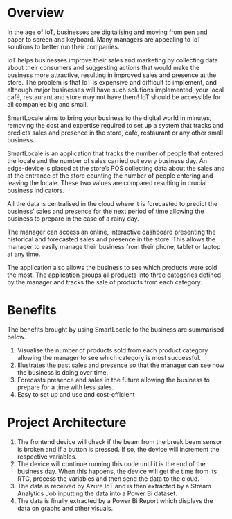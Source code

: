 # Overview
In the age of IoT, businesses are digitalising and moving from pen and paper to screen and keyboard. Many managers are appealing to IoT solutions to better run their companies. 

IoT helps businesses improve their sales and marketing by collecting data about their consumers and suggesting actions that would make the business more attractive, resulting in improved sales and presence at the store.
The problem is that IoT is expensive and difficult to implement, and although major businesses will have such solutions implemented, your local café, restaurant and store may not have them! IoT should be accessible for all companies big and small.

SmartLocale aims to bring your business to the digital world in minutes, removing the cost and expertise required to set up a system that tracks and predicts sales and presence in the store, café, restaurant or any other small business.

SmartLocale is an application that tracks the number of people that entered the locale and the number of sales carried out every business day. An edge-device is placed at the store’s POS collecting data about the sales and at the entrance of the store counting the number of people entering and leaving the locale. These two values are compared resulting in crucial business indicators. 

All the data is centralised in the cloud where it is forecasted to predict the business’ sales and presence for the next period of time allowing the business to prepare in the case of a rainy day. 

The manager can access an online, interactive dashboard presenting the historical and forecasted sales and presence in the store. This allows the manager to easily manage their business from their phone, tablet or laptop at any time.

The application also allows the business to see which products were sold the most. The application groups all products into three categories defined by the manager and tracks the sale of products from each category.

# Benefits
The benefits brought by using SmartLocale to the business are summarised below.

1. Visualise the number of products sold from each product category allowing the manager to see which category is most successful.
2. Illustrates the past sales and presence so that the manager can see how the business is doing over time.
3. Forecasts presence and sales in the future allowing the business to prepare for a time with less sales.
4. Easy to set up and use and cost-efficient

# Project Architecture
1.	The frontend device will check if the beam from the break beam sensor is broken and if a button is pressed. If so, the device will increment the respective variables.
2.	The device will continue running this code until it is the end of the business day. When this happens, the device will get the time from its RTC, process the variables and then send the data to the cloud.
3.	The data is received by Azure IoT and is then extracted by a Stream Analytics Job inputting the data into a Power Bi dataset.
4.	The data is finally extracted by a Power Bi Report which displays the data on graphs and other visuals.
